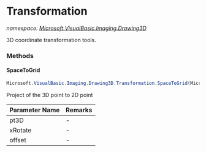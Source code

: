﻿# Transformation
_namespace: [Microsoft.VisualBasic.Imaging.Drawing3D](./index.md)_

3D coordinate transformation tools.



### Methods

#### SpaceToGrid
```csharp
Microsoft.VisualBasic.Imaging.Drawing3D.Transformation.SpaceToGrid(Microsoft.VisualBasic.Imaging.Drawing3D.Point3D,System.Double,System.Drawing.Point)
```
Project of the 3D point to 2D point

|Parameter Name|Remarks|
|--------------|-------|
|pt3D|-|
|xRotate|-|
|offset|-|



